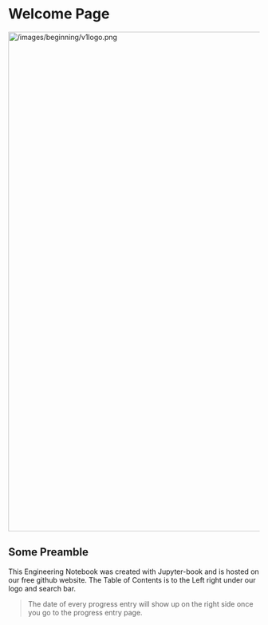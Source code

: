 # Welcome Page
<img src="././_images/v1logo.png" alt="/images/beginning/v1logo.png" width="1000px;" />



## Some Preamble
This Engineering Notebook was created with Jupyter-book and is hosted on our free github website.
The Table of Contents is to the Left right under our logo and search bar.
> The date of every progress entry will show up on the right side once you go to the progress entry page.
